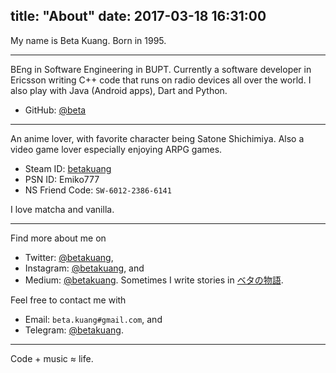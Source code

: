 title: "About"
date:  2017-03-18 16:31:00
---

My name is Beta Kuang. Born in 1995.

- - -

BEng in Software Engineering in BUPT. Currently a software developer in Ericsson writing C++ code that runs on radio devices all over the world. I also play with Java (Android apps), Dart and Python.

 - GitHub: [@beta](https://github.com/beta)

- - -

An anime lover, with favorite character being Satone Shichimiya. Also a video game lover especially enjoying ARPG games.

 - Steam ID: [betakuang](https://steamcommunity.com/id/betakuang)
 - PSN ID: Emiko777
 - NS Friend Code: `SW-6012-2386-6141`

I love matcha and vanilla.

- - -

Find more about me on

 - Twitter: [@betakuang](https://twitter.com/betakuang),
 - Instagram: [@betakuang](https://instagram.com/betakuang), and
 - Medium: [@betakuang](https://medium.com/@betakuang). Sometimes I write stories in [ベタの物語](https://medium.com/%E3%83%99%E3%82%BF%E3%81%AE%E7%89%A9%E8%AA%9E).

Feel free to contact me with

 - Email: `beta.kuang#gmail.com`, and
 - Telegram: [@betakuang](https://t.me/betakuang).

- - -

Code + music ≈ life.

